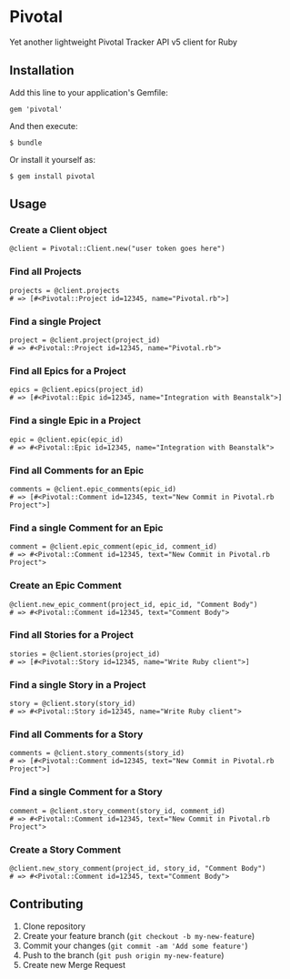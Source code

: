 # Pivotal

Yet another lightweight Pivotal Tracker API v5 client for Ruby

## Installation

Add this line to your application's Gemfile:

    gem 'pivotal'

And then execute:

    $ bundle

Or install it yourself as:

    $ gem install pivotal

## Usage

### Create a Client object

    @client = Pivotal::Client.new("user token goes here")

### Find all Projects

	projects = @client.projects
	# => [#<Pivotal::Project id=12345, name="Pivotal.rb">]

### Find a single Project

	project = @client.project(project_id)
	# => #<Pivotal::Project id=12345, name="Pivotal.rb">

### Find all Epics for a Project

	epics = @client.epics(project_id)
	# => [#<Pivotal::Epic id=12345, name="Integration with Beanstalk">]

### Find a single Epic in a Project

	epic = @client.epic(epic_id)
	# => #<Pivotal::Epic id=12345, name="Integration with Beanstalk">

### Find all Comments for an Epic

	comments = @client.epic_comments(epic_id)
	# => [#<Pivotal::Comment id=12345, text="New Commit in Pivotal.rb Project">]

### Find a single Comment for an Epic

	comment = @client.epic_comment(epic_id, comment_id)
	# => #<Pivotal::Comment id=12345, text="New Commit in Pivotal.rb Project">

### Create an Epic Comment

	@client.new_epic_comment(project_id, epic_id, "Comment Body")
	# => #<Pivotal::Comment id=12345, text="Comment Body">

### Find all Stories for a Project

	stories = @client.stories(project_id)
	# => [#<Pivotal::Story id=12345, name="Write Ruby client">]

### Find a single Story in a Project

	story = @client.story(story_id)
	# => #<Pivotal::Story id=12345, name="Write Ruby client">

### Find all Comments for a Story

	comments = @client.story_comments(story_id)
	# => [#<Pivotal::Comment id=12345, text="New Commit in Pivotal.rb Project">]

### Find a single Comment for a Story

	comment = @client.story_comment(story_id, comment_id)
	# => #<Pivotal::Comment id=12345, text="New Commit in Pivotal.rb Project">

### Create a Story Comment

	@client.new_story_comment(project_id, story_id, "Comment Body")
	# => #<Pivotal::Comment id=12345, text="Comment Body">


## Contributing

1. Clone repository
2. Create your feature branch (`git checkout -b my-new-feature`)
3. Commit your changes (`git commit -am 'Add some feature'`)
4. Push to the branch (`git push origin my-new-feature`)
5. Create new Merge Request

